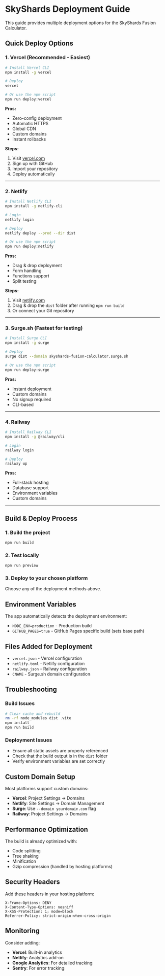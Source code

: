 # SkyShards Deployment Guide

This guide provides multiple deployment options for the SkyShards Fusion Calculator.

## Quick Deploy Options

### 1. **Vercel** (Recommended - Easiest)
```bash
# Install Vercel CLI
npm install -g vercel

# Deploy
vercel

# Or use the npm script
npm run deploy:vercel
```

**Pros:**
- Zero-config deployment
- Automatic HTTPS
- Global CDN
- Custom domains
- Instant rollbacks

**Steps:**
1. Visit [vercel.com](https://vercel.com)
2. Sign up with GitHub
3. Import your repository
4. Deploy automatically

---

### 2. **Netlify**
```bash
# Install Netlify CLI
npm install -g netlify-cli

# Login
netlify login

# Deploy
netlify deploy --prod --dir dist

# Or use the npm script
npm run deploy:netlify
```

**Pros:**
- Drag & drop deployment
- Form handling
- Functions support
- Split testing

**Steps:**
1. Visit [netlify.com](https://netlify.com)
2. Drag & drop the `dist` folder after running `npm run build`
3. Or connect your Git repository

---

### 3. **Surge.sh** (Fastest for testing)
```bash
# Install Surge CLI
npm install -g surge

# Deploy
surge dist --domain skyshards-fusion-calculator.surge.sh

# Or use the npm script
npm run deploy:surge
```

**Pros:**
- Instant deployment
- Custom domains
- No signup required
- CLI-based

---

### 4. **Railway**
```bash
# Install Railway CLI
npm install -g @railway/cli

# Login
railway login

# Deploy
railway up
```

**Pros:**
- Full-stack hosting
- Database support
- Environment variables
- Custom domains

---

## Build & Deploy Process

### 1. **Build the project**
```bash
npm run build
```

### 2. **Test locally**
```bash
npm run preview
```

### 3. **Deploy to your chosen platform**
Choose any of the deployment methods above.

## Environment Variables

The app automatically detects the deployment environment:
- `NODE_ENV=production` - Production build
- `GITHUB_PAGES=true` - GitHub Pages specific build (sets base path)

## Files Added for Deployment

- `vercel.json` - Vercel configuration
- `netlify.toml` - Netlify configuration  
- `railway.json` - Railway configuration
- `CNAME` - Surge.sh domain configuration

## Troubleshooting

### Build Issues
```bash
# Clear cache and rebuild
rm -rf node_modules dist .vite
npm install
npm run build
```

### Deployment Issues
- Ensure all static assets are properly referenced
- Check that the build output is in the `dist` folder
- Verify environment variables are set correctly

## Custom Domain Setup

Most platforms support custom domains:
- **Vercel**: Project Settings → Domains
- **Netlify**: Site Settings → Domain Management
- **Surge**: Use `--domain yourdomain.com` flag
- **Railway**: Project Settings → Domains

## Performance Optimization

The build is already optimized with:
- Code splitting
- Tree shaking
- Minification
- Gzip compression (handled by hosting platforms)

## Security Headers

Add these headers in your hosting platform:
```
X-Frame-Options: DENY
X-Content-Type-Options: nosniff
X-XSS-Protection: 1; mode=block
Referrer-Policy: strict-origin-when-cross-origin
```

## Monitoring

Consider adding:
- **Vercel**: Built-in analytics
- **Netlify**: Analytics add-on
- **Google Analytics**: For detailed tracking
- **Sentry**: For error tracking
